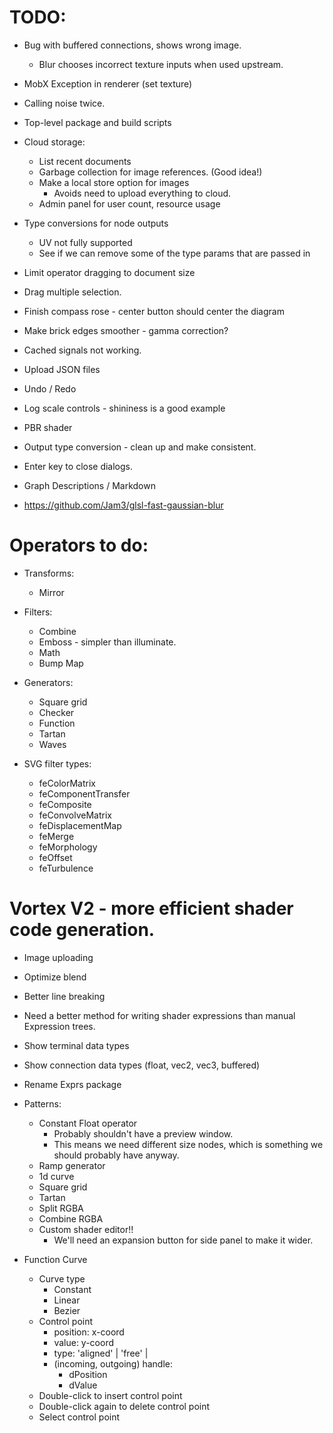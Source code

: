 # TODO:

* Bug with buffered connections, shows wrong image.
  * Blur chooses incorrect texture inputs when used upstream.
* MobX Exception in renderer (set texture)
* Calling noise twice.
* Top-level package and build scripts
* Cloud storage:
  * List recent documents
  * Garbage collection for image references. (Good idea!)
  * Make a local store option for images
    * Avoids need to upload everything to cloud.
  * Admin panel for user count, resource usage
* Type conversions for node outputs
  * UV not fully supported
  * See if we can remove some of the type params that are passed in
* Limit operator dragging to document size
* Drag multiple selection.
* Finish compass rose - center button should center the diagram
* Make brick edges smoother - gamma correction?
* Cached signals not working.
* Upload JSON files
* Undo / Redo
* Log scale controls - shininess is a good example
* PBR shader
* Output type conversion - clean up and make consistent.
* Enter key to close dialogs.
* Graph Descriptions / Markdown

* https://github.com/Jam3/glsl-fast-gaussian-blur

# Operators to do:
  * Transforms:
    * Mirror
  * Filters:
    * Combine
    * Emboss - simpler than illuminate.
    * Math
    * Bump Map
  * Generators:
    * Square grid
    * Checker
    * Function
    * Tartan
    * Waves

  * SVG filter types:
    * feColorMatrix
    * feComponentTransfer
    * feComposite
    * feConvolveMatrix
    * feDisplacementMap
    * feMerge
    * feMorphology
    * feOffset
    * feTurbulence

# Vortex V2 - more efficient shader code generation.

* Image uploading
* Optimize blend
* Better line breaking
* Need a better method for writing shader expressions than manual Expression trees.
* Show terminal data types
* Show connection data types (float, vec2, vec3, buffered)
* Rename Exprs package
* Patterns:
  * Constant Float operator
    * Probably shouldn't have a preview window.
    * This means we need different size nodes, which is something we should probably have anyway.
  * Ramp generator
  * 1d curve
  * Square grid
  * Tartan
  * Split RGBA
  * Combine RGBA
  * Custom shader editor!!
    * We'll need an expansion button for side panel to make it wider.

* Function Curve
  * Curve type
    * Constant
    * Linear
    * Bezier
  * Control point
    * position: x-coord
    * value: y-coord
    * type: 'aligned' | 'free' |
    * (incoming, outgoing) handle:
      * dPosition
      * dValue
  * Double-click to insert control point
  * Double-click again to delete control point
  * Select control point
